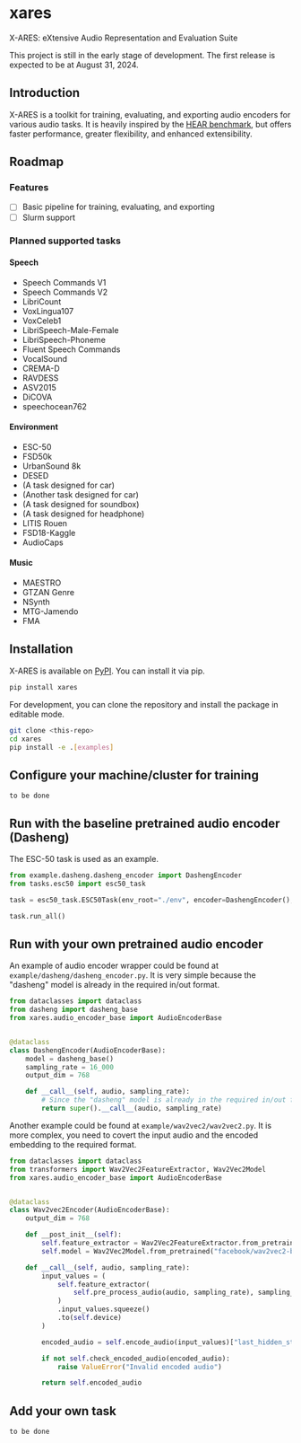# xares

X-ARES: eXtensive Audio Representation and Evaluation Suite

This project is still in the early stage of development. The first release is expected to be at August 31, 2024.

## Introduction

X-ARES is a toolkit for training, evaluating, and exporting audio encoders for various audio tasks. It is heavily inspired by the [HEAR benchmark](https://hearbenchmark.com/), but offers faster performance, greater flexibility, and enhanced extensibility.

## Roadmap

### Features

- [ ] Basic pipeline for training, evaluating, and exporting
- [ ] Slurm support

### Planned supported tasks

#### Speech

- Speech Commands V1
- Speech Commands V2
- LibriCount
- VoxLingua107
- VoxCeleb1
- LibriSpeech-Male-Female
- LibriSpeech-Phoneme
- Fluent Speech Commands
- VocalSound
- CREMA-D
- RAVDESS
- ASV2015
- DiCOVA
- speechocean762

#### Environment

- ESC-50
- FSD50k
- UrbanSound 8k
- DESED
- (A task designed for car)
- (Another task designed for car)
- (A task designed for soundbox)
- (A task designed for headphone)
- LITIS Rouen
- FSD18-Kaggle
- AudioCaps

#### Music

- MAESTRO
- GTZAN Genre
- NSynth
- MTG-Jamendo
- FMA

## Installation

X-ARES is available on [PyPI](https://pypi.org/project/xares/). You can install it via pip.

```bash
pip install xares
```

For development, you can clone the repository and install the package in editable mode.

```bash
git clone <this-repo>
cd xares
pip install -e .[examples]
```

## Configure your machine/cluster for training

```plain
to be done
```

## Run with the baseline pretrained audio encoder (Dasheng)

The ESC-50 task is used as an example.

```python
from example.dasheng.dasheng_encoder import DashengEncoder
from tasks.esc50 import esc50_task

task = esc50_task.ESC50Task(env_root="./env", encoder=DashengEncoder(), force_retrain_mlp=True)

task.run_all()
```

## Run with your own pretrained audio encoder

An example of audio encoder wrapper could be found at `example/dasheng/dasheng_encoder.py`. It is very simple because the "dasheng" model is already in the required in/out format.

```python
from dataclasses import dataclass
from dasheng import dasheng_base
from xares.audio_encoder_base import AudioEncoderBase


@dataclass
class DashengEncoder(AudioEncoderBase):
    model = dasheng_base()
    sampling_rate = 16_000
    output_dim = 768

    def __call__(self, audio, sampling_rate):
        # Since the "dasheng" model is already in the required in/out format, we directly use the super class method
        return super().__call__(audio, sampling_rate)
```

Another example could be found at `example/wav2vec2/wav2vec2.py`. It is more complex, you need to covert the input audio and the encoded embedding to the required format.

```python
from dataclasses import dataclass
from transformers import Wav2Vec2FeatureExtractor, Wav2Vec2Model
from xares.audio_encoder_base import AudioEncoderBase


@dataclass
class Wav2vec2Encoder(AudioEncoderBase):
    output_dim = 768

    def __post_init__(self):
        self.feature_extractor = Wav2Vec2FeatureExtractor.from_pretrained("facebook/wav2vec2-base-960h")
        self.model = Wav2Vec2Model.from_pretrained("facebook/wav2vec2-base-960h")

    def __call__(self, audio, sampling_rate):
        input_values = (
            self.feature_extractor(
                self.pre_process_audio(audio, sampling_rate), sampling_rate=self.sampling_rate, return_tensors="pt"
            )
            .input_values.squeeze()
            .to(self.device)
        )

        encoded_audio = self.encode_audio(input_values)["last_hidden_state"]

        if not self.check_encoded_audio(encoded_audio):
            raise ValueError("Invalid encoded audio")

        return self.encoded_audio
```

## Add your own task

```plain
to be done
```
